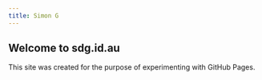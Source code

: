 ```yaml
---
title: Simon G
---
```


## Welcome to sdg.id.au

This site was created for the purpose of experimenting with GitHub Pages.
